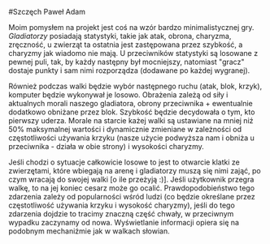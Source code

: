 #Szczęch Paweł Adam

Moim pomysłem na projekt jest coś na wzór bardzo minimalistycznej gry. _Gladiatorzy_ posiadają statystyki, takie jak atak, obrona, charyzma, zręczność, u zwierząt ta ostatnia jest zastępowana przez szybkość, a charyzmy jak wiadomo nie mają. U przeciwników statystyki są losowane z pewnej puli, tak, by każdy następny był mocniejszy, natomiast "gracz" dostaje punkty i sam nimi rozporządza (dodawane po każdej wygranej). 

Również podczas walki będzie wybór następnego ruchu (atak, blok, krzyk), komputer będzie wykonywał je losowo. Obrażenia zależą od siły i aktualnych morali naszego gladiatora, obrony przeciwnika + ewentualnie dodatkowo obniżane przez blok. Szybkość będzie decydowała o tym, kto pierwszy uderza. Morale na starcie każej walki są ustawiane na mniej niź 50% maksymalnej wartości i dynamicznie zmieniane w zależności od częstotliwości używania krzyku (nasze użycie podwyższa nam i obniża u przeciwnika - działa w obie strony) i wysokości charyzmy.

Jeśli chodzi o sytuacje całkowicie losowe to jest to otwarcie klatki ze zwierzętami, które wbiegają na arenę i gladiatorzy muszą się nimi zająć, po czym wracają do swojej walki [o ile przeżyją :)]. Jeśli użytkownik przegra walkę, to na jej koniec cesarz może go ocalić. Prawdopodobieństwo tego zdarzenia zależy od popularności wśród ludzi (co będzie określane przez częstotliwość używania krzyku i wysokość charyzmy), jeśli do tego zdarzenia dojdzie to tracimy znaczną część chwały, w przeciwnym wypadku zaczynamy od nowa. Wyświetlanie informacji opiera się na podobnym mechaniźmie jak w walkach słowian.

